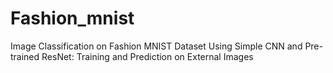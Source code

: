 # Fashion_mnist
Image Classification on Fashion MNIST Dataset Using Simple CNN and Pre-trained ResNet: Training and Prediction on External Images

